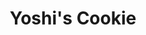 ---
layout: video
series: Mike and Bootsy
episode: 2
title: Yoshi's Cookie
permalink: /mike-and-bootsy/episode-2
video_info:
  - youtube;YouTube;uelo0yvHyVU
release_date: 2015-12-13
platforms:
  - Nintendo Entertainment System
short_platforms:
  - NES
thumbnails:
games:
  - Yoshi's Cookie
current_description: |
  Mike and Bootsy play Yoshi's Cookie! A tile-matching puzzle game that was released on NES, SNES and Gameboy! Here we play the NES version which was released in 1993. (The character Yoshi made his first appearance in Super Mario World in 1990)
---